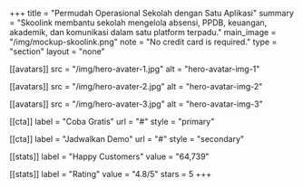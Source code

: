 +++
title = "Permudah Operasional Sekolah dengan Satu Aplikasi"
summary = "Skoolink membantu sekolah mengelola absensi, PPDB, keuangan, akademik, dan komunikasi dalam satu platform terpadu."
main_image = "/img/mockup-skoolink.png"
note = "No credit card is required."
type = "section"
layout = "none" 

[[avatars]]
src = "/img/hero-avater-1.jpg"
alt = "hero-avatar-img-1"

[[avatars]]
src = "/img/hero-avater-2.jpg"
alt = "hero-avatar-img-2"

[[avatars]]
src = "/img/hero-avater-3.jpg"
alt = "hero-avatar-img-3"

[[cta]]
label = "Coba Gratis"
url = "#"
style = "primary"

[[cta]]
label = "Jadwalkan Demo"
url = "#"
style = "secondary"

[[stats]]
label = "Happy Customers"
value = "64,739"

[[stats]]
label = "Rating"
value = "4.8/5"
stars = 5
+++
